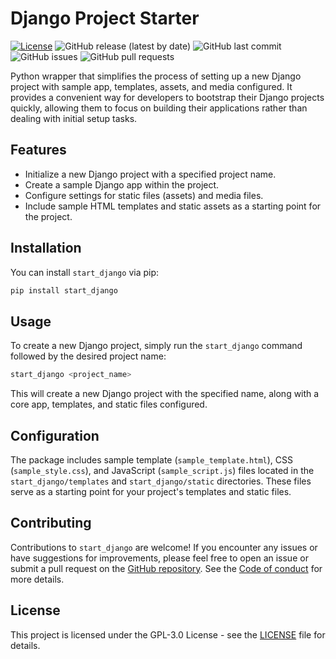 # Django Project Starter

[![License](https://img.shields.io/github/license/pyaustine/django-starter)](LICENSE)
![GitHub release (latest by date)](https://img.shields.io/github/v/release/pyaustine/django-starter)
![GitHub last commit](https://img.shields.io/github/last-commit/pyaustine/django-starter)
![GitHub issues](https://img.shields.io/github/issues/pyaustine/django-starter)
![GitHub pull requests](https://img.shields.io/github/issues-pr/pyaustine/django-starter)

Python wrapper that simplifies the process of setting up a new Django project with sample app, templates, assets, and media configured. It provides a convenient way for developers to bootstrap their Django projects quickly, allowing them to focus on building their applications rather than dealing with initial setup tasks.

## Features

- Initialize a new Django project with a specified project name.
- Create a sample Django app within the project.
- Configure settings for static files (assets) and media files.
- Include sample HTML templates and static assets as a starting point for the project.

## Installation

You can install `start_django` via pip:

```bash
pip install start_django
```

## Usage

To create a new Django project, simply run the `start_django` command followed by the desired project name:

```bash
start_django <project_name>
```

This will create a new Django project with the specified name, along with a core app, templates, and static files configured.

## Configuration

The package includes sample template (`sample_template.html`), CSS (`sample_style.css`), and JavaScript (`sample_script.js`) files located in the `start_django/templates` and `start_django/static` directories. These files serve as a starting point for your project's templates and static files.

## Contributing

Contributions to `start_django` are welcome! If you encounter any issues or have suggestions for improvements, please feel free to open an issue or submit a pull request on the [GitHub repository](https://github.com/pyaustine/start_django). See the [Code of conduct](CODE_OF_CONDUCT.md) for more details.

## License

This project is licensed under the GPL-3.0 License - see the [LICENSE](LICENSE) file for details.

